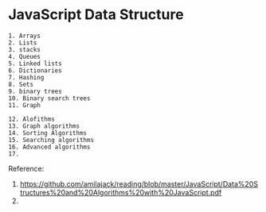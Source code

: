 # JavaScript Data Structure

    1. Arrays
    2. Lists
    3. stacks
    4. Queues
    5. Linked lists
    6. Dictionaries
    7. Hashing
    8. Sets
    9. binary trees
    10. Binary search trees
    11. Graph
   
    12. Alofithms
    13. Graph algorithms
    14. Sorting Algorithms
    15. Searching algorithms
    16. Advanced algorithms
    17. 

Reference: 
1) https://github.com/amilajack/reading/blob/master/JavaScript/Data%20Structures%20and%20Algorithms%20with%20JavaScript.pdf
2) 